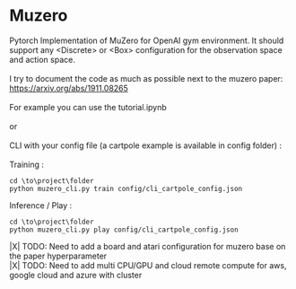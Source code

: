 # Muzero
Pytorch Implementation of MuZero for OpenAI gym environment. It should support any &lt;Discrete> or &lt;Box> configuration for the observation space and action space. <br />
<br />
I try to document the code as much as possible next to the muzero paper: https://arxiv.org/abs/1911.08265 <br />
<br />
For example you can use the tutorial.ipynb <br />
<br />
or<br />
<br />
CLI with your config file (a cartpole example is available in config folder) : <br />
<br />
Training : <br />
```
cd \to\project\folder
python muzero_cli.py train config/cli_cartpole_config.json
```

Inference / Play :<br />
```
cd \to\project\folder
python muzero_cli.py play config/cli_cartpole_config.json
```


|X| TODO: Need to add a board and atari configuration for muzero base on the paper hyperparameter<br />
|X| TODO: Need to add multi CPU/GPU and cloud remote compute for aws, google cloud and azure with cluster<br />
